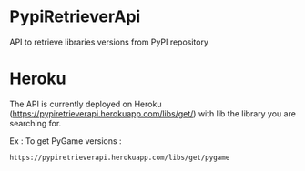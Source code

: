 # PypiRetrieverApi
API to retrieve libraries versions from PyPI repository

# Heroku

The API is currently deployed on Heroku (https://pypiretrieverapi.herokuapp.com/libs/get/<lib>) with lib the library you are searching for.

Ex : To get PyGame versions :

```
https://pypiretrieverapi.herokuapp.com/libs/get/pygame
```
